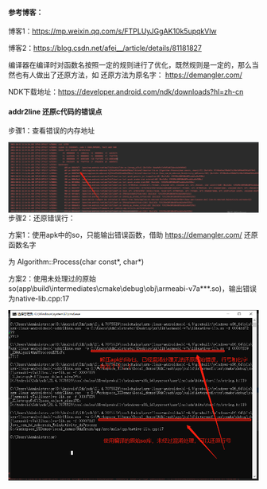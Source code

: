 #### 参考博客：

博客1：https://mp.weixin.qq.com/s/FTPLUyJGgAK10k5upqkVlw

博客2：https://blog.csdn.net/afei__/article/details/81181827

编译器在编译时对函数名按照一定的规则进行了优化，既然规则是一定的，那么当然也有人做出了还原方法，如 
还原方法为原名字：
https://demangler.com/

NDK下载地址：https://developer.android.com/ndk/downloads?hl=zh-cn


####  addr2line 还原c代码的错误点

步骤1：查看错误的内存地址

<img src="img/img1.png"   align="left" />

步骤2：还原错误行：

方案1：使用apk中的so，只能输出错误函数，借助 https://demangler.com/ 还原函数名字

为 Algorithm::Process(char const*, char*)

方案2：使用未处理过的原始so(app\build\intermediates\cmake\debug\obj\armeabi-v7a\***.so)，输出错误为native-lib.cpp:17


<img src="img/img2.png"   align="left" />